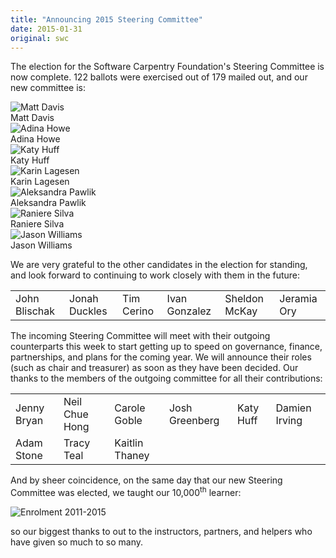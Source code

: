 ```yaml
---
title: "Announcing 2015 Steering Committee"
date: 2015-01-31
original: swc
---
```

<p>
  The election for the Software Carpentry Foundation's Steering Committee
  is now complete.
  122 ballots were exercised out of 179 mailed out,
  and our new committee is:
</p>
<div class="row">
  <div class="col-3 center">
    <img src="@root/files/swc/davis_m.jpg" alt="Matt Davis" class="centered">
    <br>
    Matt Davis
  </div>
  <div class="col-3 center">
    <img src="@root/files/swc/chuang-howe_a.jpg" alt="Adina Howe" class="centered">
    <br>
    Adina Howe
  </div>
  <div class="col-3 center">
    <img src="@root/files/swc/huff_k.png" alt="Katy Huff" class="centered">
    <br>
    Katy Huff
  </div>
  <div class="col-3 center">
    <img src="@root/files/swc/lagesen_k.jpg" alt="Karin Lagesen" class="centered">
    <br>
    Karin Lagesen
  </div>
</div>
<div class="row">
  <div class="col-3 center">
    <img src="@root/files/swc/pawlik_a.jpg" alt="Aleksandra Pawlik" class="centered">
    <br>
    Aleksandra Pawlik
  </div>
  <div class="col-3 center">
    <img src="@root/files/swc/silva_raniere.jpg" alt="Raniere Silva" class="centered">
    <br>
    Raniere Silva
  </div>
  <div class="col-3 center">
    <img src="@root/files/swc/williams_jason.jpg" alt="Jason Williams" class="centered">
    <br>
    Jason Williams
  </div>
  <div class="col-3 center">
  </div>
</div>
<p>
  We are very grateful to the other candidates in the election for standing,
  and look forward to continuing to work closely with them in the future:
</p>
<table class="centered">
  <tr>
    <td>John Blischak</td>
    <td>Jonah Duckles</td>
    <td>Tim Cerino</td>
    <td>Ivan Gonzalez</td>
    <td>Sheldon McKay</td>
    <td>Jeramia Ory</td>
  </tr>
</table>
<p>
  The incoming Steering Committee will meet with their outgoing counterparts this week
  to start getting up to speed on governance, finance, partnerships, and plans for the coming year.
  We will announce their roles (such as chair and treasurer) as soon as they have been decided.
  Our thanks to the members of the outgoing committee for all their contributions:
</p>
<table class="centered">
  <tr>
    <td>Jenny Bryan</td>
    <td>Neil Chue Hong</td>
    <td>Carole Goble</td>
    <td>Josh Greenberg</td>
    <td>Katy Huff</td>
    <td>Damien Irving</td>
  </tr>
  <tr>
    <td>Adam Stone</td>
    <td>Tracy Teal</td>
    <td>Kaitlin Thaney</td>
    <td></td>
    <td></td>
    <td></td>
  </tr>
</table>
<p>
  And by sheer coincidence,
  on the same day that our new Steering Committee was elected,
  we taught our 10,000<sup>th</sup> learner:
</p>
<p>
  <img src="@root/files/2015/01/enrolment-2015-01.png" alt="Enrolment 2011-2015" class="centered">
</p>
<p>
  so our biggest thanks to out to the instructors,
  partners,
  and helpers who have given so much to so many.
</p>
